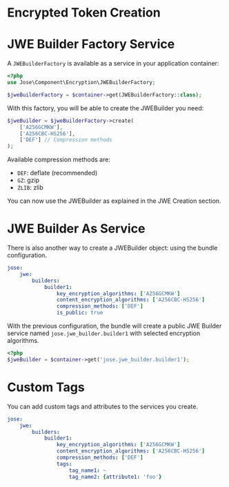 Encrypted Token Creation
========================

# JWE Builder Factory Service

A `JWEBuilderFactory` is available as a service in your application container:

```php
<?php
use Jose\Component\Encryption\JWEBuilderFactory;

$jweBuilderFactory = $container->get(JWEBuilderFactory::class);
```

With this factory, you will be able to create the JWEBuilder you need:

```php
$jweBuilder = $jweBuilderFactory->create(
    ['A256GCMKW'],
    ['A256CBC-HS256'],
    ['DEF'] // Compression methods
);
```

Available compression methods are:

* `DEF`: deflate (recommended)
* `GZ`: gzip
* `ZLIB`: zlib

You can now use the JWEBuilder as explained in the JWE Creation section.

# JWE Builder As Service

There is also another way to create a JWEBuilder object: using the bundle configuration.

```yaml
jose:
    jwe:
        builders:
            builder1:
                key_encryption_algorithms: ['A256GCMKW']
                content_encryption_algorithms: ['A256CBC-HS256']
                compression_methods: ['DEF']
                is_public: true
```

With the previous configuration, the bundle will create a public JWE Builder service named `jose.jwe_builder.builder1`
with selected encryption algorithms.

```php
<?php
$jweBuilder = $container->get('jose.jwe_builder.builder1');
```

# Custom Tags

You can add custom tags and attributes to the services you create.

```yaml
jose:
    jwe:
        builders:
            builder1:
                key_encryption_algorithms: ['A256GCMKW']
                content_encryption_algorithms: ['A256CBC-HS256']
                compression_methods: ['DEF']
                tags:
                    tag_name1: ~
                    tag_name2: {attribute1: 'foo'}
```
